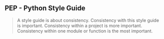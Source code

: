 ## PEP - Python Style Guide

> A style guide is about consistency. Consistency with this style guide is important. Consistency within a project is more important. Consistency within one module or function is the most important.


